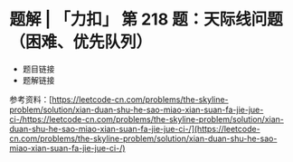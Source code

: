 # 题解 | 「力扣」 第 218 题：天际线问题（困难、优先队列）

+ 题目链接
+ 题解链接



参考资料：[https://leetcode-cn.com/problems/the-skyline-problem/solution/xian-duan-shu-he-sao-miao-xian-suan-fa-jie-jue-ci-/https://leetcode-cn.com/problems/the-skyline-problem/solution/xian-duan-shu-he-sao-miao-xian-suan-fa-jie-jue-ci-/](https://leetcode-cn.com/problems/the-skyline-problem/solution/xian-duan-shu-he-sao-miao-xian-suan-fa-jie-jue-ci-/)

